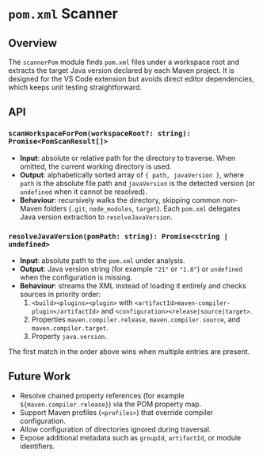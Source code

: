 # `pom.xml` Scanner

## Overview

The `scannerPom` module finds `pom.xml` files under a workspace root and extracts the target Java version declared by each Maven project. It is designed for the VS Code extension but avoids direct editor dependencies, which keeps unit testing straightforward.

## API

### `scanWorkspaceForPom(workspaceRoot?: string): Promise<PomScanResult[]>`

- **Input**: absolute or relative path for the directory to traverse. When omitted, the current working directory is used.
- **Output**: alphabetically sorted array of `{ path, javaVersion }`, where `path` is the absolute file path and `javaVersion` is the detected version (or `undefined` when it cannot be resolved).
- **Behaviour**: recursively walks the directory, skipping common non-Maven folders (`.git`, `node_modules`, `target`). Each `pom.xml` delegates Java version extraction to `resolveJavaVersion`.

### `resolveJavaVersion(pomPath: string): Promise<string | undefined>`

- **Input**: absolute path to the `pom.xml` under analysis.
- **Output**: Java version string (for example `"21"` or `"1.8"`) or `undefined` when the configuration is missing.
- **Behaviour**: streams the XML instead of loading it entirely and checks sources in priority order:
  1. `<build><plugins><plugin>` with `<artifactId>maven-compiler-plugin</artifactId>` and `<configuration><release|source|target>`.
  2. Properties `maven.compiler.release`, `maven.compiler.source`, and `maven.compiler.target`.
  3. Property `java.version`.

The first match in the order above wins when multiple entries are present.

## Future Work

- Resolve chained property references (for example `${maven.compiler.release}`) via the POM property map.
- Support Maven profiles (`<profiles>`) that override compiler configuration.
- Allow configuration of directories ignored during traversal.
- Expose additional metadata such as `groupId`, `artifactId`, or module identifiers.
